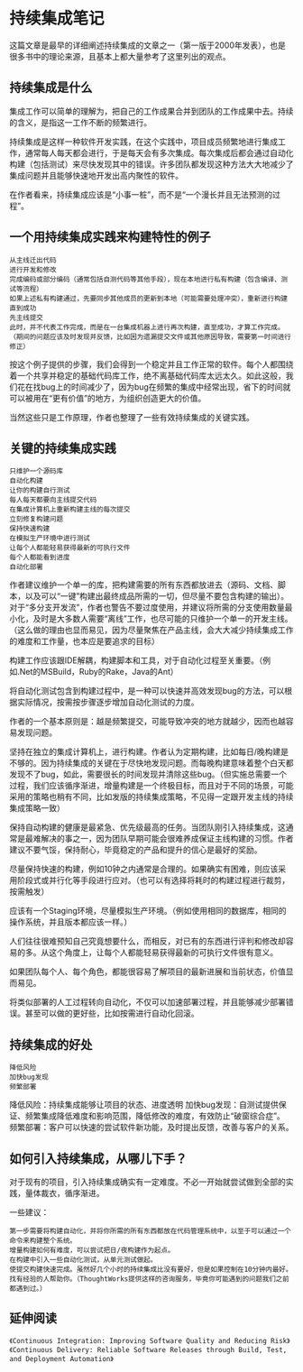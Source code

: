 # 持续集成笔记

这篇文章是最早的详细阐述持续集成的文章之一（第一版于2000年发表），也是很多书中的理论来源，且基本上都大量参考了这里列出的观点。

## 持续集成是什么

集成工作可以简单的理解为，把自己的工作成果合并到团队的工作成果中去。持续的含义，是指这一工作不断的频繁进行。

持续集成是这样一种软件开发实践，在这个实践中，项目成员频繁地进行集成工作，通常每人每天都会进行，于是每天会有多次集成。每次集成后都会通过自动化构建（包括测试）来尽快发现其中的错误。许多团队都发现这种方法大大地减少了集成问题并且能够快速地开发出高内聚性的软件。

在作者看来，持续集成应该是“小事一桩”，而不是“一个漫长并且无法预测的过程”。

## 一个用持续集成实践来构建特性的例子

	从主线迁出代码
	进行开发和修改
	完成编码或部分编码（通常包括自测代码等其他手段），现在本地进行私有构建（包含编译、测试等流程）
	如果上述私有构建通过，先要同步其他成员的更新到本地（可能需要处理冲突），重新进行构建直到成功
	先主线提交
	此时，并不代表工作完成，而是在一台集成机器上进行再次构建，直至成功，才算工作完成。（期间的问题应该及时发现并反馈，比如因为遗漏提交文件或其他原因导致，需要第一时间进行修正）
		
按这个例子提供的步骤，我们会得到一个稳定并且工作正常的软件。每个人都围绕着一个共享并稳定的基础代码库工作，绝不离基础代码库太远太久。如此这般，我们花在找bug上的时间减少了，因为bug在频繁的集成中经常出现，省下的时间就可以被用在“更有价值”的地方，为组织创造更大的价值。

当然这些只是工作原理，作者也整理了一些有效持续集成的关键实践。

## 关键的持续集成实践

	只维护一个源码库
	自动化构建
	让你的构建自行测试
	每人每天都要向主线提交代码
	在集成计算机上重新构建主线的每次提交
	立刻修复构建问题
	保持快速构建
	在模拟生产环境中进行测试
	让每个人都能轻易获得最新的可执行文件
	每个人都能看到进度
	自动化部署

作者建议维护一个单一的库，把构建需要的所有东西都放进去（源码、文档、脚本，以及可以“一键”构建出最终成品所需的一切，但尽量不要包含构建的输出）。对于“多分支开发流”，作者也警告不要过度使用，并建议将所需的分支使用数量最小化，及时是大多数人需要“离线”工作，也尽可能的只维护一个单一的开发主线。（这么做的理由也显而易见，因为尽量聚焦在产品主线，会大大减少持续集成工作的难度和工作量，也本应是要追求的目标）

构建工作应该跟IDE解耦，构建脚本和工具，对于自动化过程至关重要。（例如.Net的MSBuild，Ruby的Rake，Java的Ant）

将自动化测试包含到构建过程中，是一种可以快速并高效发现bug的方法，可以根据实际情况，按需按步骤逐步增加自动化测试的力度。

作者的一个基本原则是：越是频繁提交，可能导致冲突的地方就越少，因而也越容易发现问题。

坚持在独立的集成计算机上，进行构建。作者认为定期构建，比如每日/晚构建是不够的。因为持续集成的关键在于尽快地发现问题。而每晚构建意味着整个白天都发现不了bug，如此，需要很长的时间发现并清除这些bug。（但实施总需要一个过程，我们应该循序渐进，增量构建是一个终极目标，而且对于不同的场景，可能采用的策略也稍有不同，比如发版的持续集成策略，不见得一定跟开发主线的持续集成策略一致）

保持自动构建的健康是最紧急、优先级最高的任务。当团队刚引入持续集成，这通常是最难解决的事之一，因为团队早期可能会很难养成保证主线构建的习惯。作者建议不要气馁，保持耐心，毕竟稳定的产品和提升的信心是最好的奖励。

尽量保持快速的构建，例如10钟之内通常是合理的。如果确实有困难，则应该采用阶段式或并行化等手段进行应对。（也可以有选择将耗时的构建过程进行裁剪，按需触发）

应该有一个Staging环境，尽量模拟生产环境。（例如使用相同的数据库，相同的操作系统，并且版本都应该一样。）

人们往往很难预知自己究竟想要什么，而相反，对已有的东西进行评判和修改却容易的多。从这个角度上，让每个人都能轻易获得最新的可执行文件很有意义。

如果团队每个人、每个角色，都能很容易了解项目的最新进展和当前状态，价值显而易见。

将类似部署的人工过程转向自动化，不仅可以加速部署过程，并且能够减少部署错误。甚至可以做的更好些，比如按需进行自动化回滚。

## 持续集成的好处

	降低风险
	加快bug发现
	频繁部署


降低风险：持续集成能够让项目的状态、进度透明
加快bug发现：自测试提供保证、频繁集成降低难度和影响范围，降低修改的难度，有效防止“破窗综合症”。
频繁部署：客户可以快速的尝试软件新功能，及时提出反馈，改善与客户的关系。

## 如何引入持续集成，从哪儿下手？

对于现有的项目，引入持续集成确实有一定难度。不必一开始就尝试做到全部的实践，量体裁衣，循序渐进。

一些建议：

	第一步需要将构建自动化，并将你所需的所有东西都放在代码管理系统中，以至于可以通过一个命令来构建整个系统。
	增量构建如何有难度，可以尝试把日/夜构建作为起点。
	在构建中引入一些自动化测试，从单元测试做起。
	使提交构建快速完成。虽然好几个小时的持续集成比没有要好，但是如果控制在10分钟内最好。
	找有经验的人帮助你。（ThoughtWorks提供这样的咨询服务，毕竟你可能遇到的问题我们之前都遇到过。）


## 延伸阅读

	《Continuous Integration: Improving Software Quality and Reducing Risk》
	《Continuous Delivery: Reliable Software Releases through Build, Test, and Deployment Automation》










